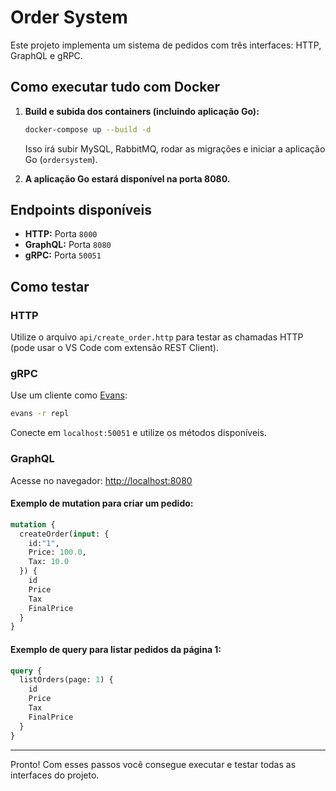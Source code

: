 # Order System

Este projeto implementa um sistema de pedidos com três interfaces: HTTP, GraphQL e gRPC.

## Como executar tudo com Docker

1. **Build e subida dos containers (incluindo aplicação Go):**
   ```sh
   docker-compose up --build -d
   ```
   Isso irá subir MySQL, RabbitMQ, rodar as migrações e iniciar a aplicação Go (`ordersystem`).

2. **A aplicação Go estará disponível na porta 8080.**

## Endpoints disponíveis

- **HTTP:** Porta `8000`
- **GraphQL:** Porta `8080`
- **gRPC:** Porta `50051`

## Como testar

### HTTP

Utilize o arquivo `api/create_order.http` para testar as chamadas HTTP (pode usar o VS Code com extensão REST Client).

### gRPC

Use um cliente como [Evans](https://github.com/ktr0731/evans):

```sh
evans -r repl
```
Conecte em `localhost:50051` e utilize os métodos disponíveis.

### GraphQL

Acesse no navegador: [http://localhost:8080](http://localhost:8080)

#### Exemplo de mutation para criar um pedido:

```graphql
mutation {
  createOrder(input: {
    id:"1",
    Price: 100.0,
    Tax: 10.0
  }) {
    id
    Price
    Tax
    FinalPrice
  }
}
```

#### Exemplo de query para listar pedidos da página 1:

```graphql
query {
  listOrders(page: 1) {
    id
    Price
    Tax
    FinalPrice
  }
}
```

---

Pronto! Com esses passos você consegue executar e testar todas as interfaces do projeto.
